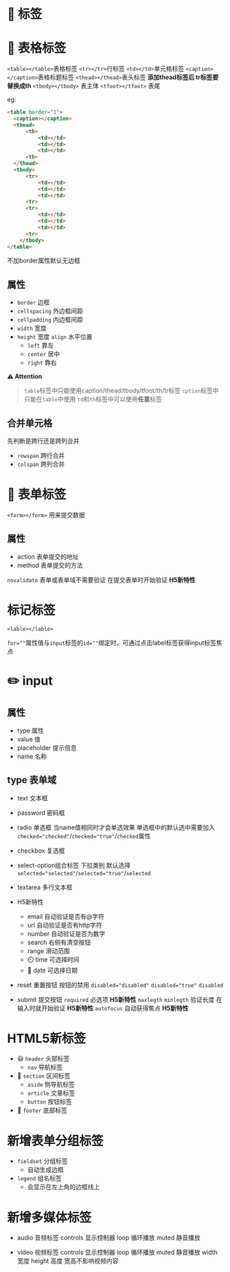 # 🍂 标签

# 📑 表格标签

`<table></table>`表格标签
`<tr></tr>`行标签
`<td></td>`单元格标签
`<caption></caption>`表格标题标签
`<thead></thead>`表头标签
  **添加thead标签后 tr标签要替换成th**
`<tbody></tbody>` 表主体
`<tfoot></tfoot>` 表尾

eg:

```html
<table border="1">
  <caption></caption>
  <thead>
      <th>
          <td></td>
          <td></td>
          <td></td>
      <th>
  </thead>
  <tbody>
      <tr>
          <td></td>
          <td></td>
          <td></td>
      <tr>
      <tr>
          <td></td>
          <td></td>
          <td></td>
      <tr>
    </tbody>
</table>
```

不加border属性默认无边框

## 属性

- `border` 边框
- `cellspacing` 外边框间距
- `cellpadding` 内边框间距
- `width` 宽度
- `height` 宽度
`align` 水平位置
  - `left` 靠左
  - `center` 居中
  - `right` 靠右

**⚠️ Attention**

> `table`标签中只能使用caption/thead/tbody/tfoot/th/tr标签
> `cption`标签中只能在`table`中使用
> `td`和`th`标签中可以使用**任意**标签

## 合并单元格

先判断是跨行还是跨列合并

- `rowspan` 跨行合并
- `colspan` 跨列合并

# 📰 表单标签

`<form></form>` 用来提交数据

## 属性

- action 表单提交的地址
- method 表单提交的方法

`novalidate` 表单或表单域不需要验证 在提交表单时开始验证 **H5新特性**

# 标记标签

`<lable></lable>`

`for=""`属性值与`input`标签的`id=""`绑定时，可通过点击label标签获得input标签焦点

# ✏️ input

## 属性

- type 属性
- value 值
- placeholder 提示信息
- name 名称

## type 表单域

- text 文本框
- password 密码框
- radio 单选框
  当name值相同时才会单选效果
  单选框中的默认选中需要加入`checked="checked"`/`checked="true"`/`checked`属性
- checkbox 复选框
- select-option组合标签 下拉类别
  默认选择 `selected="selected"`/`selected="true"`/`selected`
- textarea 多行文本框

- H5新特性
  - email 自动验证是否有@字符
  - url 自动验证是否有http字符
  - number 自动验证是否为数字
  - search 右侧有清空按钮
  - range 滑动范围
  - ⏲️ time 可选择时间
  - 📆 date 可选择日期
- reset 重置按钮
  按钮的禁用 `disabled="disabled"` `disabled="true"` `disabled`
- submit 提交按钮
  `required` 必选项 **H5新特性**
  `maxlegth` `minlegth` 验证长度 在输入时就开始验证 **H5新特性**
  `autofocus` 自动获得焦点 **H5新特性**

# HTML5新标签

- 😃 `header` 头部标签
  - `nav` 导航标签
- 💪 `section` 区间标签
  - `aside` 侧导航标签
  - `article` 文章标签
  - `button` 按钮标签
- 🦶 `footer` 底部标签

# 新增表单分组标签

- `fieldset` 分组标签
  - 自动生成边框
- `legend` 组名标签
  - 会显示在左上角的边框线上

# 新增多媒体标签

- audio 音频标签
  controls 显示控制器
  loop 循环播放
  muted 静音播放

- video 视频标签
  controls 显示控制器
  loop 循环播放
  muted 静音播放
  width 宽度
  height 高度
   宽高不影响视频内容
